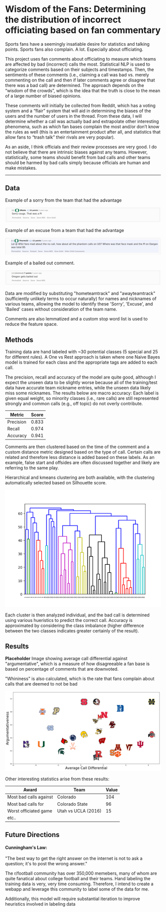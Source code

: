 # Wisdom of the Fans: Determining the distribution of incorrect officiating based on fan commentary

Sports fans have a seemingly insatiable desire for statistics and talking points. Sports fans also complain. A lot. Especially about officiating.

This project uses fan comments about officiating to measure which teams are affected by bad (incorrect) calls the most. Statistical NLP is used to  categorize comments based on their subjects and timestamps. Then, the sentiments of these comments (i.e., claiming a call was bad vs. merely commenting on the call and then if later comments agree or disagree that there was a bad call) are determined. The approach depends on the “wisdom of the crowds”, which is the idea that the truth is close to the mean of a large number of biased opinions.

These comments will initially be collected from Reddit, which has a voting system and a “flair” system that will aid in determining the biases of the users and the number of users in the thread. From these data, I will determine whether a call was actually bad and extrapolate other interesting phenomena, such as which fan bases complain the most and/or don’t know the rules as well (this is an entertainment product after all, and statistics that allow fans to “trash talk” their rivals are very popular).

As an aside, I think officials and their review processes are very good. I do not believe that there are intrinsic biases against any teams. However, statistically, some teams should benefit from bad calls and other teams should be harmed by bad calls simply because officials are human and make mistakes.

***
## Data

Example of a sorry from the team that had the advantage

![Sorry](/writeup/sorry2_ore.png)

Example of an excuse from a team that had the advantage

![Excuse](/writeup/excuse2_ore.png)

Example of a bailed out comment.

![Bailed out](/writeup/bailed.png)


Data are modified by substituting "hometeamtrack" and "awayteamtrack" (sufficiently unlikely terms to occur naturally) for names and nicknames of various teams, allowing the model to identify these 'Sorry', 'Excuse', and 'Bailed' cases without consideration of the team name.

Comments are also lemmatized and a custom stop word list is used to reduce the feature space.

## Methods

Training data are hand labeled with ~30 potential classes (5 special and 25 for different rules). A One vs Rest approach is taken where one Naive Bayes model is trained for each class and the appropriate tags are added to each call.

The precision, recall and accuracy of the model are quite good, although I expect the unseen data to be
slightly worse because all of the training/test data have accurate team nickname entries, while the unseen
data likely miss some nicknames. The results below are macro accuracy: Each label is given equal weight,
so minority classes (i.e., rare calls) are still represented strongly and common calls (e.g., off topic) do not
overly contribute.

 Metric      | Score
 ---         | ---
 Precision   | 0.833         
 Recall      | 0.974         
 Accuracy    | 0.941

Comments are then clustered based on the time of the comment and a custom distance metric designed based on the type of call. Certain calls are related and therefore less distance is added based on these labels. As an example, false start and offsides are often discussed together and likely are referring to the same play.

Hierarchical and kmeans clustering are both available, with the clustering automatically selected based on Silhouette score.

![Sample image](/writeup/dendrogram.png)


Each cluster is then analyzed individual, and the bad call is determined using various hueristics to predict the correct call. Accuracy is approximated by considering the class imbalance (higher difference between the two classes indicates greater certainly of the result).

 ## Results

**Placeholder** Image showing average call differential against "argumentative", which is a measure of how disagreeable a fan base is based on percentage of comments that are downvoted.

"Whininess" is also calculated, which is the rate that fans complain about calls that are deemed to not be bad

 ![Sample image](/writeup/sample.png)


Other interesting statistics arise from these results:

 Award                    | Team                  | Value
 ---                      | ---                   | ---
 Most bad calls against   | Colorado              | 104
 Most bad calls for       | Colorado State        |  96    
 Worst officiated game    | Utah vs UCLA (2016)   | 15
 etc..                    |                       |



 ## Future Directions

 #### Cunningham's Law:
 "The best way to get the right answer on the internet is not to ask a question; it's to post the wrong answer."

 The r/football community has over 350,000 memebers, many of whom are quite fanatical about college football and their teams. Hand labeling the training data is very, very time consuming. Therefore, I intend to create a webapp and leverage this community to label some of the data for me.

 Additionally, this model will require substantial iteration to improve heuristics involved in labeling data
